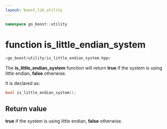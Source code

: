 ```yaml
---
layout: boost_lib_utility
---
```


```c++
namespace go_boost::utility
```

# function is_little_endian_system

```c++
<go_boost/utility/is_little_endian_system.hpp>
```

The **is_little_endian_system** function will return **true**
if the system is using little endian, **false** otherwise.

It is declared as:

```c++
bool is_little_endian_system();
```

## Return value

**true** if the system is using little endian, **false** otherwise.
